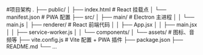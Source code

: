 #项目架构
.
├── public/
│   ├── index.html              # React 挂载点
│   └── manifest.json           # PWA 配置
├── src/
│   ├── main/                   # Electron 主进程
│   │   └── main.js
│   ├── renderer/               # React 前端代码
│   │   ├── App.jsx
│   │   ├── main.jsx
│   │   ├── service-worker.js
│   │   └── components/
│   └── assets/                 # 图标、音频等
├── vite.config.js              # Vite 配置 + PWA 插件
├── package.json
├── README.md
└── ...

